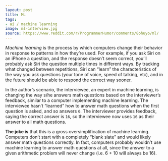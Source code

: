```yaml
---
layout: post
title: ML
tags:
- ai / machine learning
image: ml-interview.jpg
source: https://www.reddit.com/r/ProgrammerHumor/comments/8ohuyo/ml/
---
```


_Machine learning_ is the process by which computers change their behavior in response to patterns in how they’re used. For example, if you ask Siri on an iPhone a question, and the response doesn’t seem correct, you’ll probably ask Siri the question multiple times in different ways. By tracking what changed between repetitions, Siri can “learn” the characteristics of the way you ask questions (your tone of voice, speed of talking, etc), and in the future should be able to respond the correct way sooner.

In the author’s scenario, the interviewee, an expert in machine learning, is changing the way s/he answers math questions based on the interviewer’s feedback, similar to a computer implementing machine learning. The interviewee hasn’t “learned” how to answer math questions when the first question is asked, and so answers `0`. The interviewer provides feedback, saying the correct answer is `16`, so the interviewee now uses `16` as their answer to all math questions.

**The joke is** that this is a gross oversimplification of machine learning. Computers don’t start with a completely “blank slate” and would likely answer math questions correctly. In fact, computers probably wouldn’t use machine learning to answer math questions at all, since the answer to a given arithmetic problem will never change (i.e. 6 + 10 will always be 16).